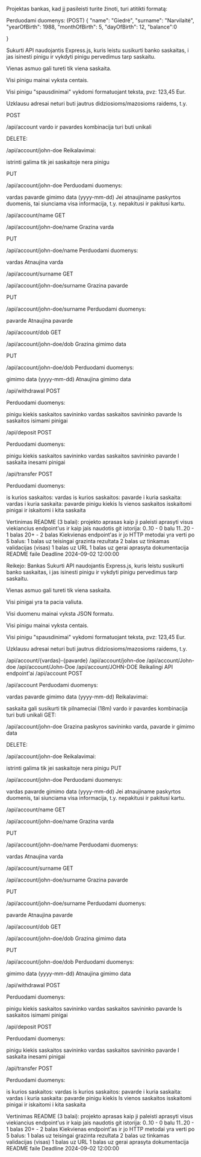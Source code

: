 Projektas bankas, kad jį pasileisti turite žinoti,  turi atitikti formatą: 

Perduodami duomenys:
(POST)
{
	"name": "Giedrė",
	"surname": "Narvilaitė",
	"yearOfBirth": 1988,
	"monthOfBirth": 5,
	"dayOfBirth": 12,
	"balance":0
	
}


Sukurti API naudojantis Express.js, kuris leistu susikurti banko saskaitas, i jas isinesti pinigu ir vykdyti pinigu pervedimus tarp saskaitu.

Vienas asmuo gali tureti tik viena saskaita.

Visi pinigu mainai vyksta centais.

Visi pinigu "spausdinimai" vykdomi formatuojant teksta, pvz: 123,45 Eur.

Uzklausu adresai neturi buti jautrus didziosioms/mazosioms raidems, t.y.


POST

/api/account
vardo ir pavardes kombinacija turi buti unikali


DELETE:

/api/account/john-doe
Reikalavimai:

istrinti galima tik jei saskaitoje nera pinigu

PUT

/api/account/john-doe
Perduodami duomenys:

vardas
pavarde
gimimo data (yyyy-mm-dd)
Jei atnaujiname paskyrtos duomenis, tai siunciama visa informacija, t.y. nepakitusi ir pakitusi kartu.

/api/account/name
GET

/api/account/john-doe/name
Grazina varda

PUT

/api/account/john-doe/name
Perduodami duomenys:

vardas
Atnaujina varda

/api/account/surname
GET

/api/account/john-doe/surname
Grazina pavarde

PUT

/api/account/john-doe/surname
Perduodami duomenys:

pavarde
Atnaujina pavarde

/api/account/dob
GET

/api/account/john-doe/dob
Grazina gimimo data

PUT

/api/account/john-doe/dob
Perduodami duomenys:

gimimo data (yyyy-mm-dd)
Atnaujina gimimo data

/api/withdrawal
POST

Perduodami duomenys:

pinigu kiekis
saskaitos savininko vardas
saskaitos savininko pavarde
Is saskaitos isimami pinigai

/api/deposit
POST

Perduodami duomenys:

pinigu kiekis
saskaitos savininko vardas
saskaitos savininko pavarde
I saskaita inesami pinigai

/api/transfer
POST

Perduodami duomenys:

is kurios saskaitos: vardas
is kurios saskaitos: pavarde
i kuria saskaita: vardas
i kuria saskaita: pavarde
pinigu kiekis
Is vienos saskaitos isskaitomi pinigai ir iskaitomi i kita saskaita

Vertinimas
README (3 balai):
projekto aprasas
kaip ji paleisti
aprasyti visus viekiancius endpoint'us ir kaip jais naudotis
git istorija:
0..10 - 0 balu
11..20 - 1 balas
20+ - 2 balas
Kiekvienas endpoint'as ir jo HTTP metodai yra verti po 5 balus:
1 balas uz teisingai grazinta rezultata
2 balas uz tinkamas validacijas (visas)
1 balas uz URL
1 balas uz gerai aprasyta dokumentacija README faile
Deadline
2024-09-02 12:00:00


Reikejo:
Bankas
Sukurti API naudojantis Express.js, kuris leistu susikurti banko saskaitas, i jas isinesti pinigu ir vykdyti pinigu pervedimus tarp saskaitu.

Vienas asmuo gali tureti tik viena saskaita.

Visi pinigai yra ta pacia valiuta.

Visi duomenu mainai vyksta JSON formatu.

Visi pinigu mainai vyksta centais.

Visi pinigu "spausdinimai" vykdomi formatuojant teksta, pvz: 123,45 Eur.

Uzklausu adresai neturi buti jautrus didziosioms/mazosioms raidems, t.y.

/api/account/{vardas}-{pavarde}
/api/account/john-doe
/api/account/John-doe
/api/account/John-Doe
/api/account/JOHN-DOE
Reikalingi API endpoint'ai
/api/account
POST

/api/account
Perduodami duomenys:

vardas
pavarde
gimimo data (yyyy-mm-dd)
Reikalavimai:

saskaita gali susikurti tik pilnameciai (18m)
vardo ir pavardes kombinacija turi buti unikali
GET:

/api/account/john-doe
Grazina paskyros savininko varda, pavarde ir gimimo data

DELETE:

/api/account/john-doe
Reikalavimai:

istrinti galima tik jei saskaitoje nera pinigu
PUT

/api/account/john-doe
Perduodami duomenys:

vardas
pavarde
gimimo data (yyyy-mm-dd)
Jei atnaujiname paskyrtos duomenis, tai siunciama visa informacija, t.y. nepakitusi ir pakitusi kartu.

/api/account/name
GET

/api/account/john-doe/name
Grazina varda

PUT

/api/account/john-doe/name
Perduodami duomenys:

vardas
Atnaujina varda

/api/account/surname
GET

/api/account/john-doe/surname
Grazina pavarde

PUT

/api/account/john-doe/surname
Perduodami duomenys:

pavarde
Atnaujina pavarde

/api/account/dob
GET

/api/account/john-doe/dob
Grazina gimimo data

PUT

/api/account/john-doe/dob
Perduodami duomenys:

gimimo data (yyyy-mm-dd)
Atnaujina gimimo data

/api/withdrawal
POST

Perduodami duomenys:

pinigu kiekis
saskaitos savininko vardas
saskaitos savininko pavarde
Is saskaitos isimami pinigai

/api/deposit
POST

Perduodami duomenys:

pinigu kiekis
saskaitos savininko vardas
saskaitos savininko pavarde
I saskaita inesami pinigai

/api/transfer
POST

Perduodami duomenys:

is kurios saskaitos: vardas
is kurios saskaitos: pavarde
i kuria saskaita: vardas
i kuria saskaita: pavarde
pinigu kiekis
Is vienos saskaitos isskaitomi pinigai ir iskaitomi i kita saskaita

Vertinimas
README (3 balai):
projekto aprasas
kaip ji paleisti
aprasyti visus viekiancius endpoint'us ir kaip jais naudotis
git istorija:
0..10 - 0 balu
11..20 - 1 balas
20+ - 2 balas
Kiekvienas endpoint'as ir jo HTTP metodai yra verti po 5 balus:
1 balas uz teisingai grazinta rezultata
2 balas uz tinkamas validacijas (visas)
1 balas uz URL
1 balas uz gerai aprasyta dokumentacija README faile
Deadline
2024-09-02 12:00:00
